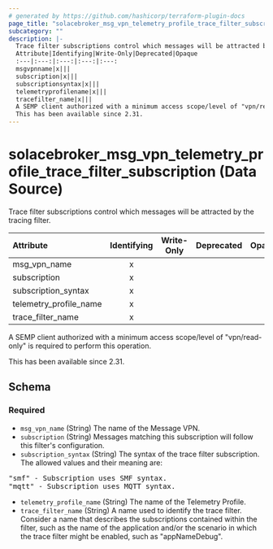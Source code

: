 ```yaml
---
# generated by https://github.com/hashicorp/terraform-plugin-docs
page_title: "solacebroker_msg_vpn_telemetry_profile_trace_filter_subscription Data Source - solacebroker"
subcategory: ""
description: |-
  Trace filter subscriptions control which messages will be attracted by the tracing filter.
  Attribute|Identifying|Write-Only|Deprecated|Opaque
  :---|:---:|:---:|:---:|:---:
  msgvpnname|x|||
  subscription|x|||
  subscriptionsyntax|x|||
  telemetryprofilename|x|||
  tracefilter_name|x|||
  A SEMP client authorized with a minimum access scope/level of "vpn/read-only" is required to perform this operation.
  This has been available since 2.31.
---
```


# solacebroker_msg_vpn_telemetry_profile_trace_filter_subscription (Data Source)

Trace filter subscriptions control which messages will be attracted by the tracing filter.


Attribute|Identifying|Write-Only|Deprecated|Opaque
:---|:---:|:---:|:---:|:---:
msg_vpn_name|x|||
subscription|x|||
subscription_syntax|x|||
telemetry_profile_name|x|||
trace_filter_name|x|||



A SEMP client authorized with a minimum access scope/level of "vpn/read-only" is required to perform this operation.

This has been available since 2.31.



<!-- schema generated by tfplugindocs -->
## Schema

### Required

- `msg_vpn_name` (String) The name of the Message VPN.
- `subscription` (String) Messages matching this subscription will follow this filter's configuration.
- `subscription_syntax` (String) The syntax of the trace filter subscription. The allowed values and their meaning are:

<pre>
"smf" - Subscription uses SMF syntax.
"mqtt" - Subscription uses MQTT syntax.
</pre>
- `telemetry_profile_name` (String) The name of the Telemetry Profile.
- `trace_filter_name` (String) A name used to identify the trace filter. Consider a name that describes the subscriptions contained within the filter, such as the name of the application and/or the scenario in which the trace filter might be enabled, such as "appNameDebug".
